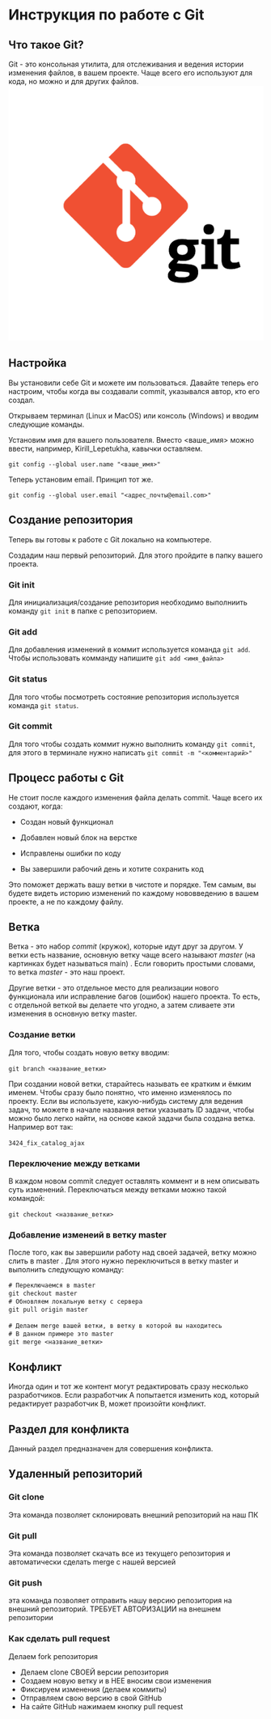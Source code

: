 # Инструкция по работе с Git
## Что такое Git?
Git - это консольная утилита, для отслеживания и ведения истории изменения файлов, в вашем проекте. Чаще всего его используют для кода, но можно и для других файлов.
![Git](git.png)
## Настройка

Вы установили себе Git и можете им пользоваться. Давайте теперь его настроим, чтобы когда вы создавали commit, указывался автор, кто его создал.

Открываем терминал (Linux и MacOS) или консоль (Windows) и вводим следующие команды.


Установим имя для вашего пользователя. Вместо <ваше_имя> можно ввести, например, Kirill_Lepetukha, кавычки оставляем.
```
git config --global user.name "<ваше_имя>"
```
Теперь установим email. Принцип тот же.

```
git config --global user.email "<адрес_почты@email.com>"
```
## Создание репозитория

Теперь вы готовы к работе с Git локально на компьютере.

Создадим наш первый репозиторий. Для этого пройдите в папку вашего проекта.

### Git init
Для инициализация/создание репозитория необходимо выполниить команду `git init` в папке с репозиторием.
### Git add
Для добавления изменений в коммит используется команда `git add`. Чтобы использовать комманду напишите `git add <имя_файла>`

### Git status
Для того чтобы посмотреть состояние репозитория используется команда `git status`.

### Git commit
Для того чтобы создать коммит нужно выполнить команду `git commit`, для этого в терминале нужно написать  `git commit -m "<комментарий>" `

## Процесс работы с Git

Не стоит после каждого изменения файла делать commit. Чаще всего их создают, когда:

* Создан новый функционал

* Добавлен новый блок на верстке

* Исправлены ошибки по коду

* Вы завершили рабочий день и хотите сохранить код

Это поможет держать вашу ветки в чистоте и порядке. Тем самым, вы будете видеть историю изменений по каждому нововведению в вашем проекте, а не по каждому файлу.

## Ветка

Ветка - это набор *commit* (кружок), которые идут друг за другом. У ветки есть название, основную ветку чаще всего называют *master* (на картинках будет называться main) . Если говорить простыми словами, то ветка *master* - это наш проект.

Другие ветки - это отдельное место для реализации нового функционала или исправление багов (ошибок) нашего проекта. То есть, с отдельной веткой вы делаете что угодно, а затем сливаете эти изменения в основную ветку master.

### Создание ветки
Для того, чтобы создать новую ветку вводим:

`git branch <название_ветки>`

При создании новой ветки, старайтесь называть ее кратким и ёмким именем. Чтобы сразу было понятно, что именно изменялось по проекту. Если вы используете, какую-нибудь систему для ведения задач, то можете в начале названия ветки указывать ID задачи, чтобы можно было легко найти, на основе какой задачи была создана ветка. Например вот так:

`3424_fix_catalog_ajax`

### Переключение между ветками
В каждом новом commit следует оставлять коммент и в нем описывать суть изменений.
Переключаться между ветками можно такой командой:

`git checkout <название_ветки>`

### Добавление изменеий в ветку master

После того, как вы завершили работу над своей задачей, ветку можно слить в master . Для этого нужно переключиться в ветку master и выполнить следующую команду:
```
# Переключаемся в master
git checkout master
# Обновляем локальную ветку с сервера
git pull origin master

# Делаем merge вашей ветки, в ветку в которой вы находитесь
# В данном примере это master
git merge <название_ветки>
```

## Конфликт
 Иногда один и тот же контент могут редактировать сразу несколько разработчиков. Если разработчик A попытается изменить код, который редактирует разработчик B, может произойти конфликт. 
## Раздел для конфликта

Данный раздел предназначен для совершения конфликта.


## Удаленный репозиторий

### Git clone

Эта команда позволяет склонировать внешний репозиторий на наш ПК

### Git pull
Эта команда позволяет скачать все из текущего репозитория и автоматически
сделать merge с нашей версией 

### Git push

эта команда позволяет отправить нашу версию репозитория на внешний
репозиторий. ТРЕБУЕТ АВТОРИЗАЦИИ на внешнем репозитории 

### Как сделать pull request

Делаем fork репозитория
* Делаем clone СВОЕЙ версии репозитория
* Создаем новую ветку и в НЕЕ вносим свои изменения
* Фиксируем изменения (делаем коммиты)
* Отправляем свою версию в свой GitHub
* На сайте GitHub нажимаем кнопку pull request 

